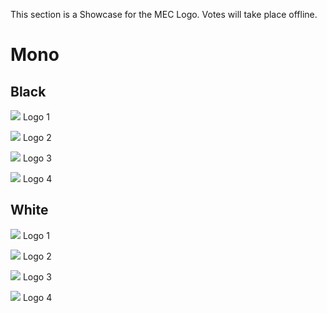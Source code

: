 This section is a Showcase for the MEC Logo.
Votes will take place offline.


# Mono
## Black

![](/Media/MMECLogo1Black.png)
Logo 1

![](/Media/MECLogo2Black.png)
Logo 2

![](/Media/MECLogo3Black.png)
Logo 3

![](/Media/MECLogo4Black.png)
Logo 4


## White

![](/Media/MECLogo1White.png)
Logo 1

![](/Media/MECLogo2White.png)
Logo 2

![](/Media/MECLogo3White.png)
Logo 3

![](/Media/MECLogo4White.png)
Logo 4
